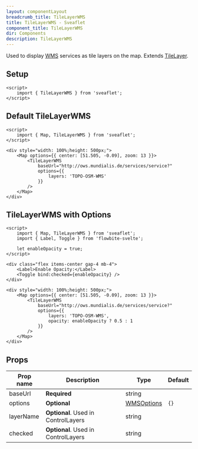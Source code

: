 ```yaml
---
layout: componentLayout
breadcrumb_title: TileLayerWMS
title: TileLayerWMS - Sveaflet
component_title: TileLayerWMS
dir: Components
description: TileLayerWMS
---
```


Used to display [WMS](https://en.wikipedia.org/wiki/Web_Map_Service) services as tile layers on the map. Extends [TileLayer](https://leafletjs.com/reference.html#tilelayer).

## Setup

```svelte example csr hideOutput
<script>
	import { TileLayerWMS } from 'sveaflet';
</script>
```

## Default TileLayerWMS

```svelte example csr
<script>
	import { Map, TileLayerWMS } from 'sveaflet';
</script>

<div style="width: 100%;height: 500px;">
	<Map options={{ center: [51.505, -0.09], zoom: 13 }}>
		<TileLayerWMS
			baseUrl="http://ows.mundialis.de/services/service?"
			options={{
				layers: 'TOPO-OSM-WMS'
			}}
		/>
	</Map>
</div>
```

## TileLayerWMS with Options

```svelte example csr
<script>
	import { Map, TileLayerWMS } from 'sveaflet';
	import { Label, Toggle } from 'flowbite-svelte';

	let enableOpacity = true;
</script>

<div class="flex items-center gap-4 mb-4">
	<Label>Enable Opacity:</Label>
	<Toggle bind:checked={enableOpacity} />
</div>

<div style="width: 100%;height: 500px;">
	<Map options={{ center: [51.505, -0.09], zoom: 13 }}>
		<TileLayerWMS
			baseUrl="http://ows.mundialis.de/services/service?"
			options={{
				layers: 'TOPO-OSM-WMS',
				opacity: enableOpacity ? 0.5 : 1
			}}
		/>
	</Map>
</div>
```

## Props

| Prop name | Description                         | Type                                                                    | Default |
| --------- | ----------------------------------- | ----------------------------------------------------------------------- | ------- |
| baseUrl   | **Required**                        | string                                                                  |         |
| options   | **Optional**                        | [WMSOptions](https://leafletjs.com/reference.html#tilelayer-wms-option) | `{}`    |
| layerName | **Optional**. Used in ControlLayers | string                                                                  |         |
| checked   | **Optional**. Used in ControlLayers | string                                                                  |         |

